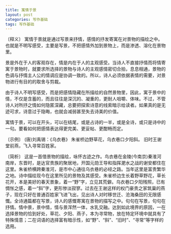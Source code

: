 ```yaml
---
title: 寓情于景
layout: post
categories: 写作基础
tags: 写作基础
---
```


〔释义〕 寓情于景就是通过写景来抒情，感情的抒发寄寓在对景物的描绘之中。也就是不明写感受，主要是写景，不把感情外加到景物上，而是渗透、溶化在景物里。

景是外在于人的客观存在，情是内在于人的主观感受。当诗人不直接抒情而将情寄寓于景物时，就要求所选择的景物与诗人的主观感情密切合拍，息息相通，景物的色调与抒情主人公的情调应是协调一致的。所以，诗人必须依据表情的需要，对景物进行有目的的取舍与剪裁。

由于诗人不明写感受，而是把感情隐藏在所描绘的自然景物里，因此，寓于景中的情，不仅是含蓄的，而且往往是深沉的、凝重的，更耐人咀嚼、体味。不过，不管诗人对所抒之情如何隐匿深藏，总要把探索诗意的线索暗示给读者。如果真的是无迹可求，诗意过于隐晦，也就会减弱甚至失去诗美的价值。

寓情于景，可以在开头，可以在结尾，或是占诗的一半，或是全诗，或只是诗中的一句。要看如何把感情表达得更完美、更妥帖、更酣畅而定。

〔示例〕 (唐)刘禹锡：《乌衣巷》
朱雀桥边野草花，乌衣巷口夕阳斜。
旧时王谢堂前燕，飞入寻常百姓家。

〔简析〕 这是一首借景物的描绘，咏怀古迹之作。鸟衣巷在金陵(今南京)秦淮河南岸，东晋时，是达官贵族的聚居地，开国元勋王导和指挥淝水之战的谢安都住在这里。朱雀桥横跨秦淮河，是市中心通往乌衣巷的必经之路。当年这里是富贵繁华之地。诗中描绘现今在这里所见的景物及其感受。朱雀桥边生长着野草野花，草长花开，本是美好的春天景象，着一“野”字，立见其荒僻。乌衣巷口夕阳残照，已有惆怅之感，着一“斜”字，更形惨淡寂寥。过去在王谢这样的权门豪贵之家筑巢的燕子，现在只好在普通百姓家飞进飞出，见出诗人对时移世迁、沧海桑田的无限感慨。全诗通篇都在写景，诗人的感慨寄寓在景物的描写之中。句句在写景，句句在抒情。情中景，景中情，情与景浑然一体，水乳交融。达到如此境界的原因，一在选择景物的恰到好处，草花、夕阳、燕子，本为寻常物，放在特定环境中就具有了特殊情意；二在词语的选择富有暗示性，如“野”、“斜”、“旧时”、“寻常”等字样的选用。 